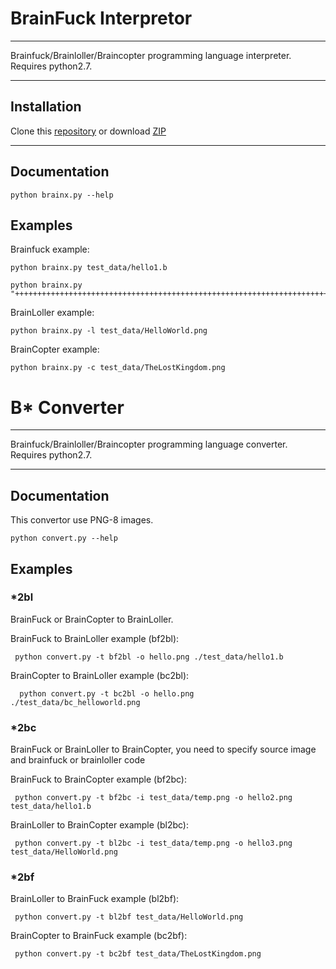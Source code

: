 # BrainFuck Interpretor

---

Brainfuck/Brainloller/Braincopter programming language interpreter.
Requires python2.7.

---

## Installation

Clone this [repository](http://github.com/hhhonzik/python-brainfuck) or download [ZIP](http://github.com/hhhonzik/python-brainfuck/archive/master.zip)

---


## Documentation

    python brainx.py --help

## Examples

Brainfuck example:

    python brainx.py test_data/hello1.b

    python brainx.py "++++++++++++++++++++++++++++++++++++++++++++++++++++++++++++++++++++++++."

BrainLoller example:

    python brainx.py -l test_data/HelloWorld.png


BrainCopter example:

    python brainx.py -c test_data/TheLostKingdom.png


# B* Converter

---

Brainfuck/Brainloller/Braincopter programming language converter.
Requires python2.7.

---

## Documentation

This convertor use PNG-8 images.

    python convert.py --help



## Examples

### *2bl

BrainFuck or BrainCopter to BrainLoller.

BrainFuck to BrainLoller example (bf2bl):

     python convert.py -t bf2bl -o hello.png ./test_data/hello1.b

BrainCopter to BrainLoller example (bc2bl):

      python convert.py -t bc2bl -o hello.png ./test_data/bc_helloworld.png


### *2bc

BrainFuck or BrainLoller to BrainCopter, you need to specify source image and brainfuck or brainloller code

BrainFuck to BrainCopter example (bf2bc):

     python convert.py -t bf2bc -i test_data/temp.png -o hello2.png test_data/hello1.b

BrainLoller to BrainCopter example (bl2bc):

     python convert.py -t bl2bc -i test_data/temp.png -o hello3.png test_data/HelloWorld.png



### *2bf

BrainLoller to BrainFuck example (bl2bf):

     python convert.py -t bl2bf test_data/HelloWorld.png


BrainCopter to BrainFuck example (bc2bf):

     python convert.py -t bc2bf test_data/TheLostKingdom.png




